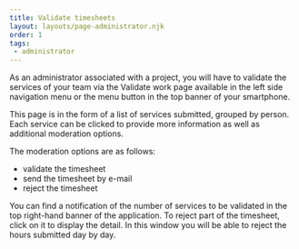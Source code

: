 ```yaml
---
title: Validate timesheets
layout: layouts/page-administrator.njk
order: 1
tags:
 - administrator
---
```

As an administrator associated with a project, you will have to validate the services of your team via the Validate work page available in the left side navigation menu or the menu button in the top banner of your smartphone.

This page is in the form of a list of services submitted, grouped by person. Each service can be clicked to provide more information as well as additional moderation options.

The moderation options are as follows:

- validate the timesheet
- send the timesheet by e-mail
- reject the timesheet

You can find a notification of the number of services to be validated in the top right-hand banner of the application. To reject part of the timesheet, click on it to display the detail. In this window you will be able to reject the hours submitted day by day.